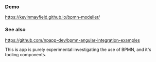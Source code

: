 
### Demo

https://kevinmayfield.github.io/bpmn-modeller/

### See also 

https://github.com/npapp-dev/bpmn-angular-integration-examples

This is app is purely experimental investigating the use of BPMN, and it's tooling components.

